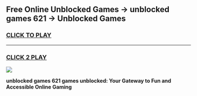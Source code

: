 
## Free Online Unblocked Games → unblocked games 621 → Unblocked Games
<h3>
<a href="https://premium.freeplayer.one?title=unblocked_games_621&ref=21F">CLICK TO PLAY</a></h3>
<hr>

<h3>
<a href="https://premium.freeplayer.one?title=unblocked_games_621&ref=21F">CLICK 2 PLAY</a>
  
</h3>

<a href="https://premium.freeplayer.one?title=unblocked_games_621&ref=21F/"><img src="https://clearcache.store/games.png"></a>


**unblocked games 621 games unblocked: Your Gateway to Fun and Accessible Online Gaming**
